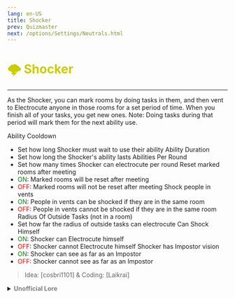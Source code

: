 ```yaml
---
lang: en-US
title: Shocker
prev: Quizmaster
next: /options/Settings/Neutrals.html
---
```


# <font color=#cccc00>🌩️ <b>Shocker</b></font> <Badge text="Experimental" type="tip" vertical="middle"/>
---

As the Shocker, you can mark rooms by doing tasks in them, and then vent to Electrocute anyone in those rooms for a set period of time. When you finish all of your tasks, you get new ones. Note: Doing tasks during that period will mark them for the next ability use.

Ability Cooldown
  * Set how long Shocker must wait to use their ability
Ability Duration
  * Set how long the Shocker's ability lasts
Abilities Per Round
  * Set how many times Shocker can electrocute per round
Reset marked rooms after meeting
  * <font color=green>ON</font>: Marked rooms will be reset after meeting
  * <font color=red>OFF</font>: Marked rooms will not be reset after meeting
Shock people in vents
  * <font color=green>ON</font>: People in vents can be shocked if they are in the same room
  * <font color=red>OFF</font>: People in vents cannot be shocked if they are in the same room
Radius Of Outside Tasks (not in a room)
  * Set how far the radius of outside tasks can electrocute
Can Shock Himself
  * <font color=green>ON</font>: Shocker can Electrocute himself
  * <font color=red>OFF</font>: Shocker cannot Electrocute himself
Shocker has Impostor vision
  * <font color=green>ON</font>: Shocker can see as far as an Impostor
  * <font color=red>OFF</font>: Shocker cannot see as far as an Impostor

> Idea: [cosbri1101] & Coding: [Laikrai]

<details>
<summary><b><font color=gray>Unofficial Lore</font></b></summary>

Placeholder: This role is a ROLE OH EM GOSH
> Submitted by: Member
</details>